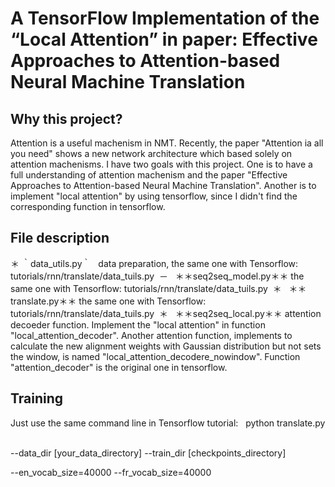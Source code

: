 A TensorFlow Implementation of the “Local Attention” in paper: Effective Approaches to Attention-based Neural Machine Translation    
====

Why this project?    
----
  Attention is a useful machenism in NMT. Recently, the paper "Attention ia all you need" shows a new network 
  architecture which based solely on attention machenisms. I have two goals with this project. One is to have a 
  full understanding of attention machenism and the paper "Effective Approaches to Attention-based Neural Machine Translation".
  Another is to implement "local attention" by using tensorflow, since I didn't find the corresponding function in tensorflow.
  
File description   
----
  ＊ ｀data_utils.py｀   data preparation, the same one with Tensorflow: tutorials/rnn/translate/data_tuils.py  －
  
  ＊＊seq2seq_model.py＊＊  the same one with Tensorflow: tutorials/rnn/translate/data_tuils.py  ＊
  
  ＊＊translate.py＊＊  the same one with Tensorflow: tutorials/rnn/translate/data_tuils.py  ＊
  
  ＊＊seq2seq_local.py＊＊  attention decoeder function. Implement the "local attention" in function "local_attention_decoder". Another attention function, implements to calculate the new alignment weights with Gaussian distribution but not sets
the window, is named "local_attention_decodere_nowindow". Function "attention_decoder" is the original one
in tensorflow.
                   
Training  
----
  Just use the same command line in Tensorflow tutorial:  
  python translate.py  
  
  --data_dir [your_data_directory] --train_dir [checkpoints_directory]  
  
  --en_vocab_size=40000 --fr_vocab_size=40000  
  
  

                    
